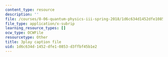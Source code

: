 ```yaml
---
content_type: resource
description: ''
file: /courses/8-06-quantum-physics-iii-spring-2018/1d6c634d1452dfe10853d3ffbf45b1e2_Uux0VkKaoxY.srt
file_type: application/x-subrip
learning_resource_types: []
ocw_type: OCWFile
resourcetype: Other
title: 3play caption file
uid: 1d6c634d-1452-dfe1-0853-d3ffbf45b1e2
---
```

